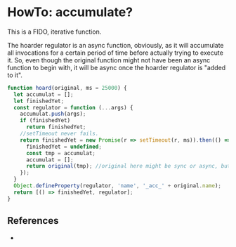 # HowTo: accumulate?

This is a FIDO, iterative function.

The hoarder regulator is an async function, obviously, as it will accumulate all invocations for a certain period of time before actually trying to execute it. So, even though the original function might not have been an async function to begin with, it will be async once the hoarder regulator is "added to it".

```javascript
function hoard(original, ms = 25000) {
  let accumulat = [];
  let finishedYet;
  const regulator = function (...args) {
    accumulat.push(args);
    if (finishedYet)
      return finishedYet;
    //setTimeout never fails.
    return finishedYet = new Promise(r => setTimeout(r, ms)).then(() => {  
      finishedYet = undefined;
      const tmp = accumulat;
      accumulat = [];
      return original(tmp); //original here might be sync or async, but it shouldn't matter
    });
  }
  Object.defineProperty(regulator, 'name', '_acc_' + original.name);
  return [() => finishedYet, regulator];
}

```

## References

* 